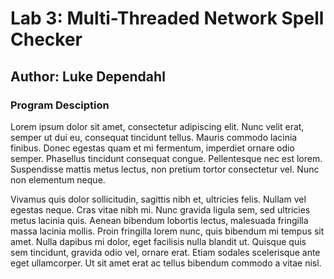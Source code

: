# Lab 3: Multi-Threaded Network Spell Checker
## Author: Luke Dependahl


### Program Desciption

Lorem ipsum dolor sit amet, consectetur adipiscing elit. Nunc velit erat, semper ut dui eu, consequat tincidunt tellus. Mauris commodo lacinia finibus. Donec egestas quam et mi fermentum, imperdiet ornare odio semper. Phasellus tincidunt consequat congue. Pellentesque nec est lorem. Suspendisse mattis metus lectus, non pretium tortor consectetur vel. Nunc non elementum neque.

Vivamus quis dolor sollicitudin, sagittis nibh et, ultricies felis. Nullam vel egestas neque. Cras vitae nibh mi. Nunc gravida ligula sem, sed ultricies metus lacinia quis. Aenean bibendum lobortis lectus, malesuada fringilla massa lacinia mollis. Proin fringilla lorem nunc, quis bibendum mi tempus sit amet. Nulla dapibus mi dolor, eget facilisis nulla blandit ut. Quisque quis sem tincidunt, gravida odio vel, ornare erat. Etiam sodales scelerisque ante eget ullamcorper. Ut sit amet erat ac tellus bibendum commodo a vitae nisl.